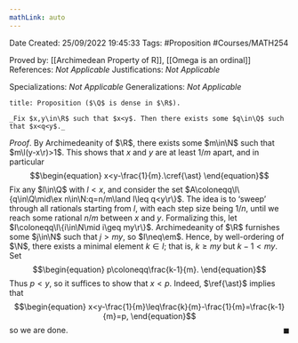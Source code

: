 ```yaml
---
mathLink: auto
---
```


<div class="topSpace"></div>

Date Created: 25/09/2022 19:45:33
Tags: #Proposition #Courses/MATH254

Proved by: [[Archimedean Property of R]], [[Omega is an ordinal]]
References: _Not Applicable_
Justifications: _Not Applicable_

Specializations: _Not Applicable_
Generalizations: _Not Applicable_

``` ad-Proposition
title: Proposition ($\Q$ is dense in $\R$).

_Fix $x,y\in\R$ such that $x<y$. Then there exists some $q\in\Q$ such that $x<q<y$._

```

_Proof_. By Archimedeanity of $\R$, there exists some $m\in\N$ such that $m\l(y-x\r)>1$. This shows that $x$ and $y$ are at least $1/m$ apart, and in particular
$$\begin{equation}
    x<y-\frac{1}{m}.\cref{\ast}
\end{equation}$$
Fix any $l\in\Q$ with $l<x$, and consider the set $A\coloneqq\l\{q\in\Q\mid\ex n\in\N:q=n/m\land l\leq q<y\r\}$. The idea is to $\textrm{`}$sweep$\textrm{'}$ through all rationals starting from $l$, with each step size being $1/n$, until we reach some rational $n/m$ between $x$ and $y$. Formalizing this, let $I\coloneqq\l\{i\in\N\mid i\geq my\r\}$. Archimedeanity of $\R$ furnishes some $j\in\N$ such that $j>my$, so $I\neq\em$. Hence, by well-ordering of $\N$, there exists a minimal element $k\in I$; that is, $k\geq my$ but $k-1<my$. Set
$$\begin{equation}
    p\coloneqq\frac{k-1}{m}.
\end{equation}$$
Thus $p<y$, so it suffices to show that $x<p$. Indeed, $\ref{\ast}$ implies that
$$\begin{equation}
    x<y-\frac{1}{m}\leq\frac{k}{m}-\frac{1}{m}=\frac{k-1}{m}=p,
\end{equation}$$
so we are done.<span style="float:right;">$\blacksquare$</span>
